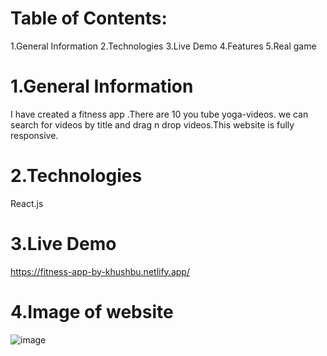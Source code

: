 # Table of Contents:
1.General Information 2.Technologies 3.Live Demo 4.Features 5.Real game

# 1.General Information
I have created a fitness app .There are 10 you tube yoga-videos. we can search for videos by title and drag n drop videos.This website is fully responsive.

# 2.Technologies
React.js

# 3.Live Demo
https://fitness-app-by-khushbu.netlify.app/

# 4.Image of website
![image](https://user-images.githubusercontent.com/86652571/166889987-e727ed3f-879d-478b-bd79-1dfd775464bc.png)
